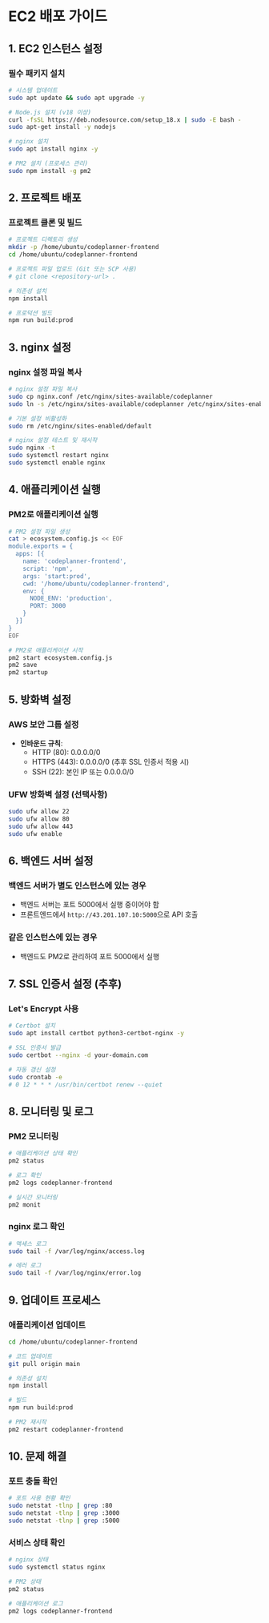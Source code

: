# EC2 배포 가이드

## 1. EC2 인스턴스 설정

### 필수 패키지 설치
```bash
# 시스템 업데이트
sudo apt update && sudo apt upgrade -y

# Node.js 설치 (v18 이상)
curl -fsSL https://deb.nodesource.com/setup_18.x | sudo -E bash -
sudo apt-get install -y nodejs

# nginx 설치
sudo apt install nginx -y

# PM2 설치 (프로세스 관리)
sudo npm install -g pm2
```

## 2. 프로젝트 배포

### 프로젝트 클론 및 빌드
```bash
# 프로젝트 디렉토리 생성
mkdir -p /home/ubuntu/codeplanner-frontend
cd /home/ubuntu/codeplanner-frontend

# 프로젝트 파일 업로드 (Git 또는 SCP 사용)
# git clone <repository-url> .

# 의존성 설치
npm install

# 프로덕션 빌드
npm run build:prod
```

## 3. nginx 설정

### nginx 설정 파일 복사
```bash
# nginx 설정 파일 복사
sudo cp nginx.conf /etc/nginx/sites-available/codeplanner
sudo ln -s /etc/nginx/sites-available/codeplanner /etc/nginx/sites-enabled/

# 기본 설정 비활성화
sudo rm /etc/nginx/sites-enabled/default

# nginx 설정 테스트 및 재시작
sudo nginx -t
sudo systemctl restart nginx
sudo systemctl enable nginx
```

## 4. 애플리케이션 실행

### PM2로 애플리케이션 실행
```bash
# PM2 설정 파일 생성
cat > ecosystem.config.js << EOF
module.exports = {
  apps: [{
    name: 'codeplanner-frontend',
    script: 'npm',
    args: 'start:prod',
    cwd: '/home/ubuntu/codeplanner-frontend',
    env: {
      NODE_ENV: 'production',
      PORT: 3000
    }
  }]
}
EOF

# PM2로 애플리케이션 시작
pm2 start ecosystem.config.js
pm2 save
pm2 startup
```

## 5. 방화벽 설정

### AWS 보안 그룹 설정
- **인바운드 규칙**:
  - HTTP (80): 0.0.0.0/0
  - HTTPS (443): 0.0.0.0/0 (추후 SSL 인증서 적용 시)
  - SSH (22): 본인 IP 또는 0.0.0.0/0

### UFW 방화벽 설정 (선택사항)
```bash
sudo ufw allow 22
sudo ufw allow 80
sudo ufw allow 443
sudo ufw enable
```

## 6. 백엔드 서버 설정

### 백엔드 서버가 별도 인스턴스에 있는 경우
- 백엔드 서버는 포트 5000에서 실행 중이어야 함
- 프론트엔드에서 `http://43.201.107.10:5000`으로 API 호출

### 같은 인스턴스에 있는 경우
- 백엔드도 PM2로 관리하여 포트 5000에서 실행

## 7. SSL 인증서 설정 (추후)

### Let's Encrypt 사용
```bash
# Certbot 설치
sudo apt install certbot python3-certbot-nginx -y

# SSL 인증서 발급
sudo certbot --nginx -d your-domain.com

# 자동 갱신 설정
sudo crontab -e
# 0 12 * * * /usr/bin/certbot renew --quiet
```

## 8. 모니터링 및 로그

### PM2 모니터링
```bash
# 애플리케이션 상태 확인
pm2 status

# 로그 확인
pm2 logs codeplanner-frontend

# 실시간 모니터링
pm2 monit
```

### nginx 로그 확인
```bash
# 액세스 로그
sudo tail -f /var/log/nginx/access.log

# 에러 로그
sudo tail -f /var/log/nginx/error.log
```

## 9. 업데이트 프로세스

### 애플리케이션 업데이트
```bash
cd /home/ubuntu/codeplanner-frontend

# 코드 업데이트
git pull origin main

# 의존성 설치
npm install

# 빌드
npm run build:prod

# PM2 재시작
pm2 restart codeplanner-frontend
```

## 10. 문제 해결

### 포트 충돌 확인
```bash
# 포트 사용 현황 확인
sudo netstat -tlnp | grep :80
sudo netstat -tlnp | grep :3000
sudo netstat -tlnp | grep :5000
```

### 서비스 상태 확인
```bash
# nginx 상태
sudo systemctl status nginx

# PM2 상태
pm2 status

# 애플리케이션 로그
pm2 logs codeplanner-frontend
``` 